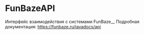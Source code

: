 # FunBazeAPI
Интерфейс взаимодействия с системами FunBaze__
Подробная документация: https://funbaze.ru/javadocs/api
